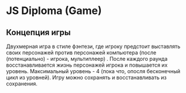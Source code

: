 # JS Diploma (Game)

## Концепция игры

Двухмерная игра в стиле фэнтези, где игроку предстоит выставлять своих персонажей против персонажей компьютера (после (потенциально) - игрока, мультиплеер)
. После каждого раунда восстанавливается жизнь персонажей игрока и повышается их уровень. Максимальный уровень - 4 (пока что, опосля бесконечный цикл из уровней). Игру можно сохранять и восстанавливать из сохранения.
